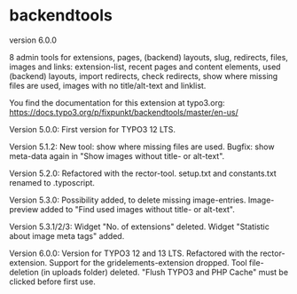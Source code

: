 # backendtools

version 6.0.0

8 admin tools for extensions, pages, (backend) layouts, slug, redirects, files, images and links:
extension-list, recent pages and content elements, used (backend) layouts, import redirects, check redirects, 
show where missing files are used, images with no title/alt-text and linklist.

You find the documentation for this extension at typo3.org:
https://docs.typo3.org/p/fixpunkt/backendtools/master/en-us/

Version 5.0.0:
First version for TYPO3 12 LTS.

Version 5.1.2:
New tool: show where missing files are used.
Bugfix: show meta-data again in "Show images without title- or alt-text".

Version 5.2.0:
Refactored with the rector-tool.
setup.txt and constants.txt renamed to .typoscript.

Version 5.3.0:
Possibility added, to delete missing image-entries.
Image-preview added to "Find used images without title- or alt-text".

Version 5.3.1/2/3:
Widget "No. of extensions" deleted. Widget "Statistic about image meta tags" added.

Version 6.0.0:
Version for TYPO3 12 and 13 LTS.
Refactored with the rector-extension.
Support for the gridelements-extension dropped.
Tool file-deletion (in uploads folder) deleted.
"Flush TYPO3 and PHP Cache" must be clicked before first use.
